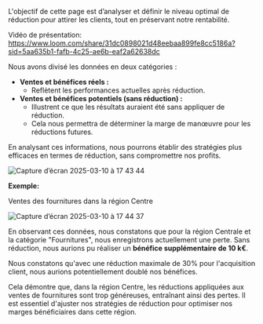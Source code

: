 L'objectif de cette page est d’analyser et définir le niveau optimal de réduction pour attirer les clients, tout en préservant notre rentabilité.

Vidéo de présentation:
https://www.loom.com/share/31dc0898021d48eebaa899fe8cc5186a?sid=5aa635b1-fafb-4c25-ae6b-eaf2a62638dc


Nous avons divisé les données en deux catégories :

- **Ventes et bénéfices réels :**
    - Reflètent les performances actuelles après réduction.
- **Ventes et bénéfices potentiels (sans réduction) :**
    - Illustrent ce que les résultats auraient été sans appliquer de réduction.
    - Cela nous permettra de déterminer la marge de manœuvre pour les réductions futures.

En analysant ces informations, nous pourrons établir des stratégies plus efficaces en termes de réduction, sans compromettre nos profits.

![Capture d’écran 2025-03-10 à 17 43 44](https://github.com/user-attachments/assets/737c853d-44e9-49bc-a84e-603d33a8ece0)


**Exemple:** 

Ventes des fournitures dans la région Centre

![Capture d’écran 2025-03-10 à 17 44 37](https://github.com/user-attachments/assets/1cf84354-c7c2-4a42-8e0e-1f4303da8854)


En observant ces données, nous constatons que pour la région Centrale et la catégorie "Fournitures", nous enregistrons actuellement une perte. Sans réduction, nous aurions pu réaliser un **bénéfice supplémentaire de 10 k€**.

Nous constatons qu'avec une réduction maximale de 30% pour l'acquisition client, nous aurions potentiellement doublé nos bénéfices.

Cela démontre que, dans la région Centre, les réductions appliquées aux ventes de fournitures sont trop généreuses, entraînant ainsi des pertes. Il est essentiel d'ajuster nos stratégies de réduction pour optimiser nos marges bénéficiaires dans cette région.

